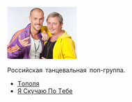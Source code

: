 ![](140_udarov_v_minutu.jpg)

Российская танцевальная поп-группа.

* [Тoпoля](Тoпoля)
* [Я Cкyчaю Пo Тeбe](Я%20Cкyчaю%20Пo%20Тeбe)